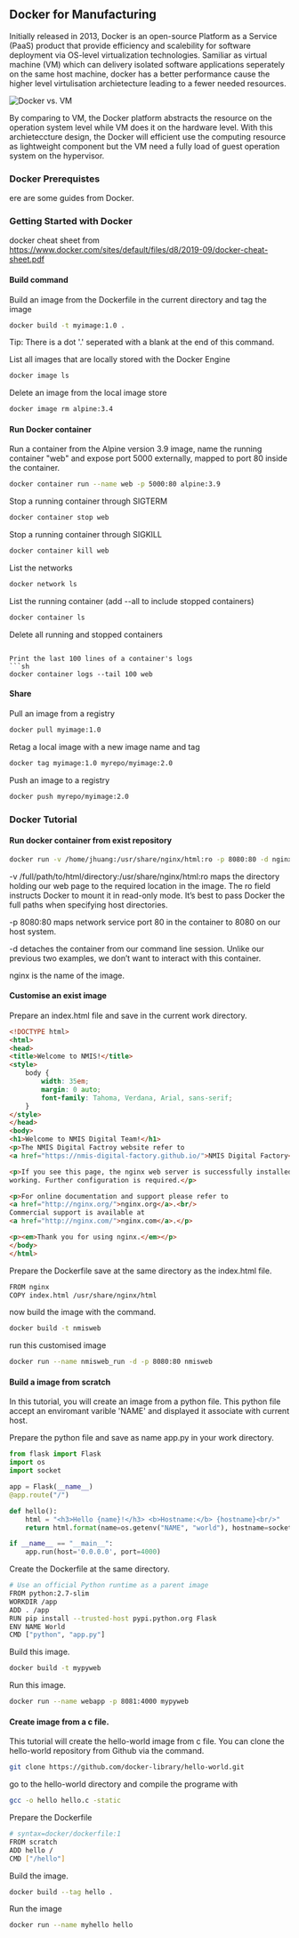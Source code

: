 ## Docker for Manufacturing

Initially released in 2013, Docker is an open-source Platform as a Service (PaaS) product that provide efficiency and scalebility for software deployment via OS-level virtualization technologies. Samiliar as virtual machine (VM) which can delivery isolated software applications seperately on the same host machine, docker has a better performance cause the higher level virtulisation archietecture leading to a fewer needed resources.

![Docker vs. VM](Images/01_Docker_Container_VM.png)

By comparing to VM, the Docker platform abstracts the resource on the operation system level while VM does it on the hardware level. With this archieteccture design, the Docker will efficient use the computing resource as lightweight component but the VM need a fully load of guest operation system on the hypervisor.

### Docker Prerequistes
ere are some guides from Docker.


### Getting Started with Docker

docker cheat sheet from https://www.docker.com/sites/default/files/d8/2019-09/docker-cheat-sheet.pdf

#### Build command

Build an image from the Dockerfile in the current directory and tag the image

```sh
docker build -t myimage:1.0 .
```

Tip: There is a dot '.' seperated with a blank at the end of this command.

List all images that are locally stored with the Docker Engine

```sh
docker image ls
```

Delete an image from the local image store

```sh
docker image rm alpine:3.4
```

#### Run Docker container

Run a container from the Alpine version 3.9 image, name the running container "web" and expose port 5000 externally, mapped to port 80 inside the container.

```sh
docker container run --name web -p 5000:80 alpine:3.9
```

Stop a running container through SIGTERM
```sh
docker container stop web
```

Stop a running container through SIGKILL
```sh
docker container kill web
```

List the networks
```sh
docker network ls
```

List the running container (add --all to include stopped containers)
```sh
docker container ls
```

Delete all running and stopped containers
```docker container rm -f $(docker ps -aq)

Print the last 100 lines of a container's logs
```sh
docker container logs --tail 100 web
```

#### Share 

Pull an image from a registry
```sh
docker pull myimage:1.0
```

Retag a local image with a new image name and tag
```sh
docker tag myimage:1.0 myrepo/myimage:2.0
```

Push an image to a registry
```sh
docker push myrepo/myimage:2.0
```

### Docker Tutorial

#### Run docker container from exist repository

```sh
docker run -v /home/jhuang:/usr/share/nginx/html:ro -p 8080:80 -d nginx
```

-v /full/path/to/html/directory:/usr/share/nginx/html:ro maps the directory holding our web page to the required location in the image. The ro field instructs Docker to mount it in read-only mode. It’s best to pass Docker the full paths when specifying host directories.

-p 8080:80 maps network service port 80 in the container to 8080 on our host system.

-d detaches the container from our command line session. Unlike our previous two examples, we don’t want to interact with this container.

nginx is the name of the image.


#### Customise an exist image

Prepare an index.html file and save in the current work directory.

```html
<!DOCTYPE html>
<html>
<head>
<title>Welcome to NMIS!</title>
<style>
    body {
        width: 35em;
        margin: 0 auto;
        font-family: Tahoma, Verdana, Arial, sans-serif;
    }
</style>
</head>
<body>
<h1>Welcome to NMIS Digital Team!</h1>
<p>The NMIS Digital Factroy website refer to
<a href="https://nmis-digital-factory.github.io/">NMIS Digital Factory</a>.<br/>

<p>If you see this page, the nginx web server is successfully installed and
working. Further configuration is required.</p>

<p>For online documentation and support please refer to
<a href="http://nginx.org/">nginx.org</a>.<br/>
Commercial support is available at
<a href="http://nginx.com/">nginx.com</a>.</p>

<p><em>Thank you for using nginx.</em></p>
</body>
</html>
```

Prepare the Dockerfile save at the same directory as the index.html file.

```sh
FROM nginx
COPY index.html /usr/share/nginx/html
```

now build the image with the command.
```sh
docker build -t nmisweb
```

run this customised image
```sh
docker run --name nmisweb_run -d -p 8080:80 nmisweb
```

#### Build a image from scratch

In this tutorial, you will create an image from a python file. This python file accept an enviromant varible 'NAME' and displayed it associate with current host.

Prepare the python file and save as name app.py in your work directory.

```python
from flask import Flask
import os
import socket

app = Flask(__name__)
@app.route("/")

def hello():
    html = "<h3>Hello {name}!</h3> <b>Hostname:</b> {hostname}<br/>"
    return html.format(name=os.getenv("NAME", "world"), hostname=socket.gethostname())

if __name__ == "__main__":
    app.run(host='0.0.0.0', port=4000)
```

Create the Dockerfile at the same directory.
```sh
# Use an official Python runtime as a parent image
FROM python:2.7-slim
WORKDIR /app
ADD . /app
RUN pip install --trusted-host pypi.python.org Flask
ENV NAME World
CMD ["python", "app.py"]
```

Build this image.

```sh
docker build -t mypyweb
```

Run this image.
```sh
docker run --name webapp -p 8081:4000 mypyweb
```

#### Create image from a c file.

This tutorial will create the hello-world image from c file. 
You can clone the hello-world repository from Github via the command.
```sh
git clone https://github.com/docker-library/hello-world.git
```

go to the hello-world directory and compile the programe with
```sh
gcc -o hello hello.c -static
```

Prepare the Dockerfile
```sh
# syntax=docker/dockerfile:1
FROM scratch
ADD hello /
CMD ["/hello"]
```

Build the image.
```sh
docker build --tag hello .
```

Run the image
```sh
docker run --name myhello hello
```

